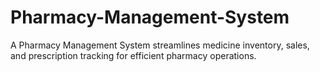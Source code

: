 # Pharmacy-Management-System
A Pharmacy Management System streamlines medicine inventory, sales, and prescription tracking for efficient pharmacy operations.

